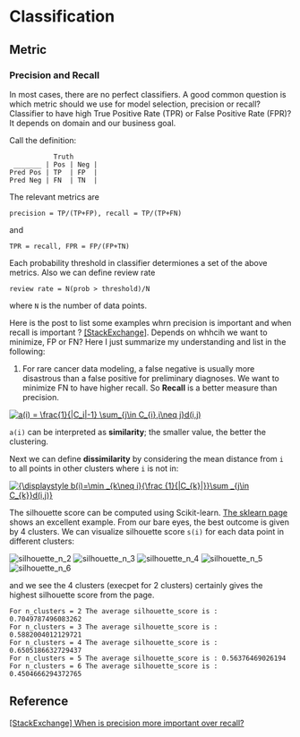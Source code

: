 
# Classification 




## Metric

### Precision and Recall

In most cases, there are no perfect classifiers. A good common question is which metric should we use for model selection, precision or recall? Classifier to have high True Positive Rate (TPR) or False Positive Rate (FPR)? It depends on domain and our business goal.

Call the definition:

```
           Truth
 _______ | Pos | Neg |
Pred Pos | TP  | FP  |
Pred Neg | FN  | TN  |
```
The relevant metrics are 
```
precision = TP/(TP+FP), recall = TP/(TP+FN)
```
and
```
TPR = recall, FPR = FP/(FP+TN)
```
Each probability threshold in classifier determiones a set of the above metrics. Also we can define review rate 
```
review rate = N(prob > threshold)/N
```
where `N` is the number of data points.

Here is the post to list some examples whrn precision is important and when recall is important ? [[StackExchange]][When is precision more important over recall?]. Depends on whhcih we want to minimize, FP or FN? Here I just summarize my understanding and list in the following:

1. For rare cancer data modeling, a false negative is usually more disastrous than a false positive for preliminary diagnoses. We want to minimize FN to have higher recall. So **Recall** is a better measure than precision.




<a href="https://www.codecogs.com/eqnedit.php?latex=a(i)&space;=&space;\frac{1}{|C_i|-1}&space;\sum_{j\in&space;C_{i},i\neq&space;j}d(i,j)" target="_blank"><img src="https://latex.codecogs.com/gif.latex?a(i)&space;=&space;\frac{1}{|C_i|-1}&space;\sum_{j\in&space;C_{i},i\neq&space;j}d(i,j)" title="a(i) = \frac{1}{|C_i|-1} \sum_{j\in C_{i},i\neq j}d(i,j)" /></a>

`a(i)` can be interpreted as **similarity**; the smaller value, the better the clustering.

Next we can define **dissimilarity** by considering the mean distance from `i` to all points in other clusters where `i` is not in:

<a href="https://www.codecogs.com/eqnedit.php?latex={\displaystyle&space;b(i)=\min&space;_{k\neq&space;i}{\frac&space;{1}{|C_{k}|}}\sum&space;_{j\in&space;C_{k}}d(i,j)}" target="_blank"><img src="https://latex.codecogs.com/gif.latex?{\displaystyle&space;b(i)=\min&space;_{k\neq&space;i}{\frac&space;{1}{|C_{k}|}}\sum&space;_{j\in&space;C_{k}}d(i,j)}" title="{\displaystyle b(i)=\min _{k\neq i}{\frac {1}{|C_{k}|}}\sum _{j\in C_{k}}d(i,j)}" /></a>



The silhouette score can be computed using Scikit-learn. [The sklearn page](https://scikit-learn.org/stable/auto_examples/cluster/plot_kmeans_silhouette_analysis.html) shows an excellent example. From our bare eyes, the best outcome is given by 4 clusters. We can visualize silhouette score `s(i)` for each data point in different clusters:

![silhouette_n_2](images/silhouette_n2.png)
![silhouette_n_3](images/silhouette_n3.png)
![silhouette_n_4](images/silhouette_n4.png)
![silhouette_n_5](images/silhouette_n5.png)
![silhouette_n_6](images/silhouette_n6.png)

and we see the 4 clusters (execpet for 2 clusters) certainly gives the highest silhouette score from the page.
```
For n_clusters = 2 The average silhouette_score is : 0.7049787496083262 
For n_clusters = 3 The average silhouette_score is : 0.5882004012129721
For n_clusters = 4 The average silhouette_score is : 0.6505186632729437
For n_clusters = 5 The average silhouette_score is : 0.56376469026194
For n_clusters = 6 The average silhouette_score is : 0.4504666294372765
```



## Reference


[When is precision more important over recall?]: https://datascience.stackexchange.com/questions/30881/when-is-precision-more-important-over-recall
[[StackExchange] When is precision more important over recall?](https://datascience.stackexchange.com/questions/30881/when-is-precision-more-important-over-recall)



